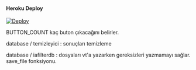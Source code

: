 #### Heroku Deploy

[![Deploy](https://www.herokucdn.com/deploy/button.svg)](https://heroku.com/deploy)

BUTTON_COUNT kaç buton çıkacağını belirler.

database / temizleyici : sonuçları temizleme

database / iafilterdb : dosyaları vt'a yazarken gereksizleri yazmamayı sağlar. save_file fonksiyonu.

